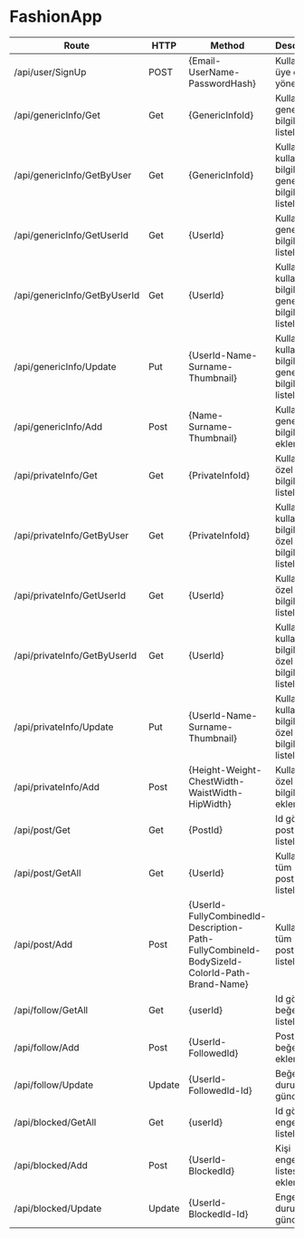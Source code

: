 # FashionApp

| Route | HTTP | Method | Description |
| --- | --- | --- | --- |
| /api/user/SignUp | POST | {Email-UserName-PasswordHash} | Kullanıcının üye olma yönetimi. |
| /api/genericInfo/Get | Get | {GenericInfoId} | Kullanıcının genel bilgilerini listele. |
| /api/genericInfo/GetByUser | Get | {GenericInfoId} | Kullanıcının kullanıcı bilgileri ve genel bilgilerini listele. |
| /api/genericInfo/GetUserId | Get | {UserId} | Kullanıcının  genel bilgilerini listele. |
| /api/genericInfo/GetByUserId | Get | {UserId} | Kullanıcının kullanıcı bilgileri ve genel bilgilerini listele. |
| /api/genericInfo/Update | Put | {UserId-Name-Surname-Thumbnail} | Kullanıcının kullanıcı bilgileri ve genel bilgilerini listele. |
| /api/genericInfo/Add | Post | {Name-Surname-Thumbnail} | Kullanıcının genel bilgilerini ekler. |
| /api/privateInfo/Get | Get | {PrivateInfoId} | Kullanıcının özel bilgilerini listele. |
| /api/privateInfo/GetByUser | Get | {PrivateInfoId} | Kullanıcının kullanıcı bilgileri ve özel bilgilerini listele. |
| /api/privateInfo/GetUserId | Get | {UserId} | Kullanıcının  özel bilgilerini listele. |
| /api/privateInfo/GetByUserId | Get | {UserId} | Kullanıcının kullanıcı bilgileri ve özel bilgilerini listele. |
| /api/privateInfo/Update | Put | {UserId-Name-Surname-Thumbnail} | Kullanıcının kullanıcı bilgileri ve özel bilgilerini listele. |
| /api/privateInfo/Add | Post | {Height-Weight-ChestWidth-WaistWidth-HipWidth} | Kullanıcının özel bilgilerini ekler. |
| /api/post/Get | Get | {PostId} | Id göre postu listeler. |
| /api/post/GetAll | Get | {UserId} | Kullanıcının tüm postlarını listeler. |
| /api/post/Add | Post | {UserId-FullyCombinedId-Description-Path-FullyCombineId-BodySizeId-ColorId-Path-Brand-Name} | Kullanıcının tüm postlarını listeler. |
| /api/follow/GetAll | Get | {userId} | Id göre beğeniyi listeler. |
| /api/follow/Add | Post | {UserId-FollowedId} | Posta beğeni ekler |
| /api/follow/Update | Update | {UserId-FollowedId-Id} | Beğeni durumunu günceller. |
| /api/blocked/GetAll | Get | {userId} | Id göre engellileri listeler. |
| /api/blocked/Add | Post | {UserId-BlockedId} | Kişi engellenen listesine ekler |
| /api/blocked/Update | Update | {UserId-BlockedId-Id} | Engelleme  durumunu günceller. |


